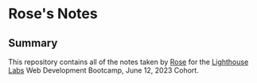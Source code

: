# Rose's Notes

## Summary

This repository contains all of the notes taken by [Rose](https://github.com/rosennabs) for the [Lighthouse Labs](https://www.lighthouselabs.ca/) Web Development Bootcamp, June 12, 2023 Cohort.
